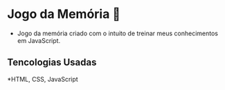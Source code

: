 # Jogo da Memória :game_die:

* Jogo da memória criado com o intuito de treinar meus conhecimentos em JavaScript.

## Tencologias Usadas

*HTML, CSS, JavaScript
